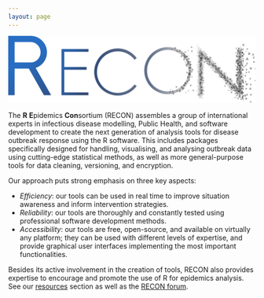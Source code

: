 ```yaml
---
layout: page
---
```


<img src="/img/logo.png" title="RECON logo" alt="RECON logo" />

The **R** **E**pidemics **Con**sortium (RECON) assembles a group of international experts in infectious disease modelling, Public Health, and software development to create the next generation of analysis tools for disease outbreak response using the R software. This includes packages specifically designed for handling, visualising, and analysing outbreak data using cutting-edge statistical methods, as well as more general-purpose tools for data cleaning, versioning, and encryption.

Our approach puts strong emphasis on three key aspects:  

- *Efficiency*: our tools can be used in real time to improve situation awareness and inform intervention strategies.
- *Reliability*: our tools are thoroughly and constantly tested using professional software development methods.
- *Accessibility*: our tools are free, open-source, and available on virtually any platform; they can be used with different levels of expertise, and provide graphical user interfaces implementing the most important functionalities.

Besides its active involvement in the creation of tools, RECON also provides expertise to encourage and promote the use of R for epidemics analysis. See our [resources](/resources) section as well as the [RECON forum](https://github.com/reconhub/reconhub.github.io/issues).